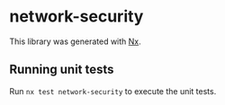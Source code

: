 # network-security

This library was generated with [Nx](https://nx.dev).

## Running unit tests

Run `nx test network-security` to execute the unit tests.
